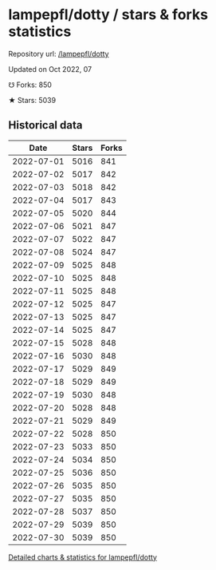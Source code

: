 # lampepfl/dotty / stars & forks statistics

Repository url: [/lampepfl/dotty](https://github.com/lampepfl/dotty)

Updated on Oct 2022, 07

☋ Forks: 850

★ Stars: 5039

## Historical data
| Date | Stars | Forks |
|------|-------|-------|
| 2022-07-01 | 5016 | 841 | 
| 2022-07-02 | 5017 | 842 | 
| 2022-07-03 | 5018 | 842 | 
| 2022-07-04 | 5017 | 843 | 
| 2022-07-05 | 5020 | 844 | 
| 2022-07-06 | 5021 | 847 | 
| 2022-07-07 | 5022 | 847 | 
| 2022-07-08 | 5024 | 847 | 
| 2022-07-09 | 5025 | 848 | 
| 2022-07-10 | 5025 | 848 | 
| 2022-07-11 | 5025 | 848 | 
| 2022-07-12 | 5025 | 847 | 
| 2022-07-13 | 5025 | 847 | 
| 2022-07-14 | 5025 | 847 | 
| 2022-07-15 | 5028 | 848 | 
| 2022-07-16 | 5030 | 848 | 
| 2022-07-17 | 5029 | 849 | 
| 2022-07-18 | 5029 | 849 | 
| 2022-07-19 | 5030 | 848 | 
| 2022-07-20 | 5028 | 848 | 
| 2022-07-21 | 5029 | 849 | 
| 2022-07-22 | 5028 | 850 | 
| 2022-07-23 | 5033 | 850 | 
| 2022-07-24 | 5034 | 850 | 
| 2022-07-25 | 5036 | 850 | 
| 2022-07-26 | 5035 | 850 | 
| 2022-07-27 | 5035 | 850 | 
| 2022-07-28 | 5037 | 850 | 
| 2022-07-29 | 5039 | 850 | 
| 2022-07-30 | 5039 | 850 | 


[Detailed charts & statistics for lampepfl/dotty](https://reviewgithub.com/rep/lampepfl/dotty)

